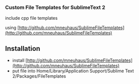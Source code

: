 ### Custom File Templates for SublimeText 2

include cpp file templates

using [http://github.com/mneuhaus/SublimeFileTemplates](http://github.com/mneuhaus/SublimeFileTemplates)

## Installation

- install [http://github.com/mneuhaus/SublimeFileTemplates](http://github.com/mneuhaus/SublimeFileTemplates)
- put file into Home/Library/Application Support/Sublime Text 2/Packages/FileTemplates